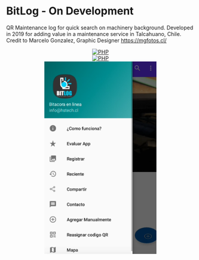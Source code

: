 # BitLog - On Development

QR Maintenance log for quick search on machinery background. 
Developed in 2019 for adding value in a maintenance service in Talcahuano, Chile. 
Credit to Marcelo Gonzalez, Graphic Designer https://mgfotos.cl/

<div align="center">
    <a href="http://hstech.cl/">
        <img
            alt="PHP"
            src="https://github.com/Alexanderh1988/Bitacora_Online/blob/master/expl.png?raw=true"
            width="350">
    </a>
</div>
<div align="center">
    <a href="http://hstech.cl/">  
        <img
            alt="PHP"
            src="https://github.com/Alexanderh1988/Bitacora_Online/blob/master/scrnshoot.png?raw=true"
            width="300">
        <br>
         <img
            alt="PHP"
            src="   https://github.com/Alexanderh1988/Bit_log/blob/master/scrnshoot2.png?raw=true"
            width="300">
     
 
</div>
